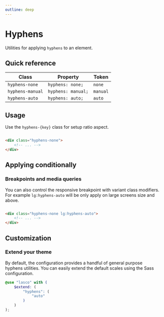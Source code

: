 ```yaml
---
outline: deep
---
```


# Hyphens

Utilities for applying `hyphens` to an element.

## Quick reference

| Class            | Property           | Token    |
|------------------|--------------------|----------|
| `hyphens-none`   | `hyphens: none;`   | `none`   |
| `hyphens-manual` | `hyphens: manual;` | `manual` |
| `hyphens-auto`   | `hyphens: auto;`   | `auto`   |

## Usage

Use the `hyphens-{key}` class for setup ratio aspect.

```html

<div class="hyphens-none">
    <!-- ... -->
</div>
```

## Applying conditionally

### Breakpoints and media queries

You can also control the responsive breakpoint with variant class modifiers. For example `lg:hyphens-auto` will be only
apply on large screens size and above.

```html

<div class="hyphens-none lg:hyphens-auto">
    <!-- ... -->
</div>
```

## Customization

### Extend your theme

By default, the configuration provides a handful of general purpose hyphens utilities. You can easily extend the default
scales using the Sass configuration.

```scss
@use "lasco" with (
    $extend: (
        "hyphens": (
            "auto"
        )
    )
);
```

